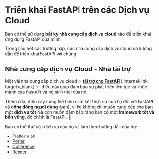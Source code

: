 # Triển khai FastAPI trên các Dịch vụ Cloud

Bạn có thể sử dụng **bất kỳ nhà cung cấp dịch vụ cloud** nào để triển khai ứng dụng FastAPI của mình.

Trong hầu hết các trường hợp, các nhà cung cấp dịch vụ cloud có hướng dẫn để triển khai FastAPI với chúng.

## Nhà cung cấp dịch vụ Cloud - Nhà tài trợ
Một vài nhà cung cấp dịch vụ cloud ✨ [**tài trợ cho FastAPI**](../help-fastapi.md#sponsor-the-author){.internal-link target=_blank} ✨, điều này giúp đảm bảo sự phát triển liên tục và khỏe mạnh của FastAPI và hệ sinh thái của nó.

Thêm nữa, điều này cũng thể hiện cam kết thực sự của họ đối với FastAPI và **cộng đồng người dùng** (bạn), vì họ không chỉ muốn cung cấp cho bạn một **dịch vụ tốt** mà còn muốn đảm bảo rằng bạn có một **framework tốt và bền vững**, đó chính là FastAPI. 🙇

Bạn có thể thử các dịch vụ của họ và làm theo hướng dẫn của họ:

* <a href="https://docs.platform.sh/languages/python.html?utm_source=fastapi-signup&utm_medium=banner&utm_campaign=FastAPI-signup-June-2023" class="external-link" target="_blank">Platform.sh</a>
* <a href="https://docs.porter.run/language-specific-guides/fastapi" class="external-link" target="_blank">Porter</a>
* <a href="https://www.withcoherence.com/?utm_medium=advertising&utm_source=fastapi&utm_campaign=website" class="external-link" target="_blank">Coherence</a>
* <a href="https://docs.render.com/deploy-fastapi?utm_source=deploydoc&utm_medium=referral&utm_campaign=fastapi" class="external-link" target="_blank">Render</a>
